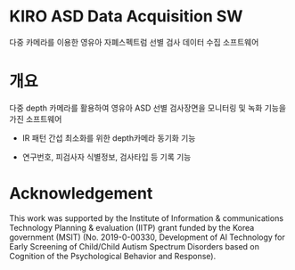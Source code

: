 # KIRO ASD Data Acquisition SW
다중 카메라를 이용한 영유아 자폐스펙트럼 선별 검사 데이터 수집 소프트웨어


# 개요
다중 depth 카메라를 활용하여 영유아 ASD 선별 검사장면을 모니터링 및 녹화 기능을 가진 소프트웨어
- IR 패턴 간섭 최소화를 위한 depth카메라 동기화 기능
  
- 연구번호, 피검사자 식별정보, 검사타입 등 기록 기능

# Acknowledgement
This work was supported by the Institute of Information & communications Technology Planning & evaluation (IITP) grant funded by the Korea government (MSIT) (No. 2019-0-00330, Development of AI Technology for Early Screening of Child/Child Autism Spectrum Disorders based on Cognition of the Psychological Behavior and Response).
